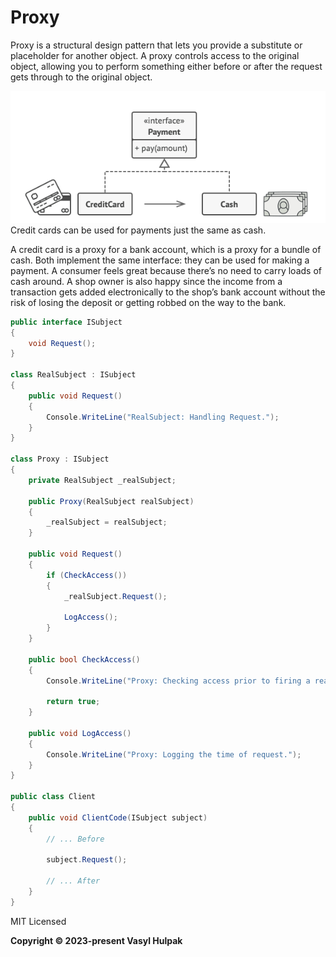 ﻿# Proxy
Proxy is a structural design pattern that lets you provide a substitute or placeholder for another object. A proxy controls access to the original object, allowing you to perform something either before or after the request gets through to the original object.


![img.png](../../Images/proxy.png) Credit cards can be used for payments just the same as cash.

A credit card is a proxy for a bank account, which is a proxy for a bundle of cash. Both implement the same interface: they can be used for making a payment. A consumer feels great because there’s no need to carry loads of cash around. A shop owner is also happy since the income from a transaction gets added electronically to the shop’s bank account without the risk of losing the deposit or getting robbed on the way to the bank.


```csharp
public interface ISubject
{
    void Request();
}

class RealSubject : ISubject
{
    public void Request()
    {
        Console.WriteLine("RealSubject: Handling Request.");
    }
}

class Proxy : ISubject
{
    private RealSubject _realSubject;
    
    public Proxy(RealSubject realSubject)
    {
        _realSubject = realSubject;
    }
    
    public void Request()
    {
        if (CheckAccess())
        {
            _realSubject.Request();

            LogAccess();
        }
    }
    
    public bool CheckAccess()
    {
        Console.WriteLine("Proxy: Checking access prior to firing a real request.");

        return true;
    }
    
    public void LogAccess()
    {
        Console.WriteLine("Proxy: Logging the time of request.");
    }
}

public class Client
{
    public void ClientCode(ISubject subject)
    {
        // ... Before
        
        subject.Request();
        
        // ... After
    }
}
```

MIT Licensed

**Copyright © 2023-present Vasyl Hulpak**
